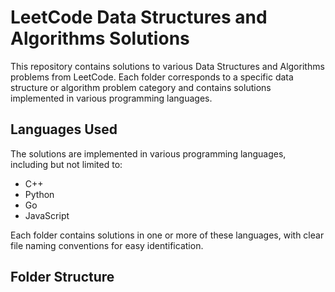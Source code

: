 # LeetCode Data Structures and Algorithms Solutions

This repository contains solutions to various Data Structures and Algorithms problems from LeetCode. Each folder corresponds to a specific data structure or algorithm problem category and contains solutions implemented in various programming languages.

## Languages Used

The solutions are implemented in various programming languages, including but not limited to:
- C++
- Python
- Go
- JavaScript

Each folder contains solutions in one or more of these languages, with clear file naming conventions for easy identification.

## Folder Structure